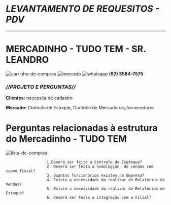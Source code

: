# **_LEVANTAMENTO DE REQUESITOS - PDV_** 
 ***

# **MERCADINHO - TUDO TEM - SR. LEANDRO** 
![carrinho-de-compras](https://user-images.githubusercontent.com/100883653/157127342-17ded125-602d-400c-9e2e-595b2d6a3b09.png)
![mercado](https://user-images.githubusercontent.com/100883653/157127258-3794982d-6672-4563-be21-bc7e60fefa1c.png)
 ![whatsapp](https://user-images.githubusercontent.com/100883653/157126616-39b1a1d3-67a8-4ea2-a38b-d353b7945333.png) **(92) 3584-7575**

 ### **_//PROJETO E PERGUNTAS//_**

**Clientes:** necessita de cadastro

**Mercado:** Controle de Estoque, Controle de Mercadorias,fornecedores

       
       
 # **Perguntas relacionadas à estrutura do Mercadinho - TUDO TEM**
 
 ![lista-de-compras](https://user-images.githubusercontent.com/100883653/157128642-145298c3-3f24-4c15-835b-3f947ef1d99d.png)
 
                      1.Deverá ser feito o Controle de Esqtoque?                                          
                      2. Deverá ser feita a homologção  de vendas com cupom fiscal? 
                      3. Quantos funcionários existem na Empresa?                      
                      4. Existe a necessidade da realizar de Relatórios de Vendas?           
                      5. Existe a necessidade da realizar de Relatórios de Estoque?
                      6. Deverá ser feita a integração com a Filial? 


        

